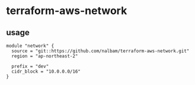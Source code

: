# terraform-aws-network

## usage

```hcl
module "network" {
  source = "git::https://github.com/nalbam/terraform-aws-network.git"
  region = "ap-northeast-2"

  prefix = "dev"
  cidr_block = "10.0.0.0/16"
}
```
